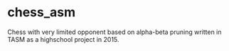 # chess_asm
Chess with very limited opponent based on alpha-beta pruning written in TASM as a highschool project in 2015. 

